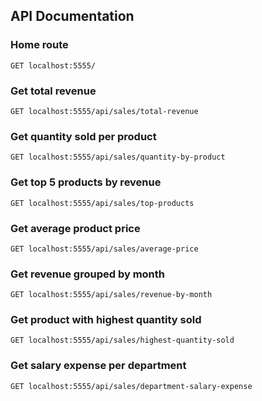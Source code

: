 ## API Documentation

### Home route

`GET localhost:5555/`

### Get total revenue

`GET localhost:5555/api/sales/total-revenue`

### Get quantity sold per product

`GET localhost:5555/api/sales/quantity-by-product`

### Get top 5 products by revenue

`GET localhost:5555/api/sales/top-products`

### Get average product price

`GET localhost:5555/api/sales/average-price`

### Get revenue grouped by month

`GET localhost:5555/api/sales/revenue-by-month`

### Get product with highest quantity sold

`GET localhost:5555/api/sales/highest-quantity-sold`

### Get salary expense per department

`GET localhost:5555/api/sales/department-salary-expense`
